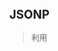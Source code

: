 ## JSONP

> 利用<script>标签可以跨域，让服务器端返回可执行的Javascript函数，参数为要回发的数据。



### 同源策略

> **同源策略**限制了从同一个源加载的文档或脚本如何与来自另一个源的资源进行交互。这是一个用于隔离潜在恶意文件的重要安全机制。

#### 定义

如果两个页面的协议，端口（如果有指定）和主机都相同，则两个页面具有相同的**源**。我们也可以把它称为“协议/主机/端口 tuple”，或简单地叫做“tuple". ("tuple" ，“元”，是指一些事物组合在一起形成一个整体，比如（1，2）叫二元，（1，2，3）叫三元)

下表给出了相对`http://store.company.com/dir/page.html`同源检测的示例:

| URL                                               | 结果 | 原因                           |
| ------------------------------------------------- | ---- | ------------------------------ |
| `http://store.company.com/dir2/other.html`        | 成功 | 只有路径不同                   |
| `http://store.company.com/dir/inner/another.html` | 成功 | 只有路径不同                   |
| `https://store.company.com/secure.html`           | 失败 | 不同协议 ( https和http )       |
| `http://store.company.com:81/dir/etc.html`        | 失败 | 不同端口 ( http:// 80是默认的) |
| `http://news.company.com/dir/other.html`          | 失败 | 不同域名 ( news和store )       |

 

### JSON和JSONP

JSONP和JSON好像啊，他们之间有什么联系吗？

JSON(JavaScript Object Notation) 是一种轻量级的数据交换格式。对于JSON大家应该是很了解了吧，不是很清楚的朋友可以去[json.org](https://link.zhihu.com/?target=http%3A//www.json.org/json-zh.html)上了解下，简单易懂。

**JSONP是JSON with Padding的略称。它是一个非官方的协议，它允许在服务器端集成Script tags返回至客户端，通过javascript callback的形式实现跨域访问（这仅仅是JSONP简单的实现形式）。**--来源百度

　　JSONP就像是JSON+Padding一样(Padding这里我们理解为填充)， 我们先看下面的小例子然后再详细介绍。



### 实例

#### JS代码

```js
var url = "http://localhost/myown/jsonp/jsonp2.php";
document.onclick = function () {
    jsonp(url, (res) => {
        console.log(res);
    }, {
        cb: "qwe",
        cbname: "cb",
        user: "root",
        pass: "root"
    })
}

function jsonp(url, callback, obj) {
    var str = "";
    var script = document.createElement("script");
    for (var i in obj) {
        str += `${i}=${obj[i]}&`;
    }
    url = url + "?" + str + "__retr0__=" + new Date().getTime();
    script.src = url;
    document.body.appendChild(script);
    window[obj[obj.cbname]] = function (res) {
            callback(res);
    }
    script.remove();
}
```

 

####  php代码

```php
<?php
$u = $_GET["user"];
$p = $_GET["pass"];
$cb = $_GET["cb"];
$data = "这是JSONP接受到的数据" . $u . "------" . $p;
echo "$cb('" . $data . "')";
?>
```



 

 

  

 

 

 